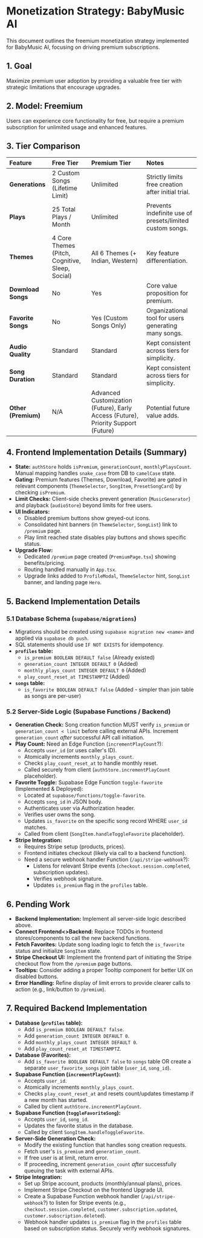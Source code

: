 # Monetization Strategy: BabyMusic AI

This document outlines the freemium monetization strategy implemented for BabyMusic AI, focusing on driving premium subscriptions.

## 1. Goal

Maximize premium user adoption by providing a valuable free tier with strategic limitations that encourage upgrades.

## 2. Model: Freemium

Users can experience core functionality for free, but require a premium subscription for unlimited usage and enhanced features.

## 3. Tier Comparison

| Feature             | Free Tier                                     | Premium Tier                       | Notes                                                                 |
| :------------------ | :-------------------------------------------- | :--------------------------------- | :-------------------------------------------------------------------- |
| **Generations**     | 2 Custom Songs (Lifetime Limit)               | Unlimited                          | Strictly limits free creation after initial trial.                    |
| **Plays**           | 25 Total Plays / Month                        | Unlimited                          | Prevents indefinite use of presets/limited custom songs.              |
| **Themes**          | 4 Core Themes (Pitch, Cognitive, Sleep, Social) | All 6 Themes (+ Indian, Western) | Key feature differentiation.                                          |
| **Download Songs**  | No                                            | Yes                                | Core value proposition for premium.                                   |
| **Favorite Songs**  | No                                            | Yes (Custom Songs Only)            | Organizational tool for users generating many songs.                  |
| **Audio Quality**   | Standard                                      | Standard                           | Kept consistent across tiers for simplicity.                          |
| **Song Duration**   | Standard                                      | Standard                           | Kept consistent across tiers for simplicity.                          |
| **Other (Premium)** | N/A                                           | Advanced Customization (Future), Early Access (Future), Priority Support (Future) | Potential future value adds.                                           |

## 4. Frontend Implementation Details (Summary)

-   **State:** `authStore` holds `isPremium`, `generationCount`, `monthlyPlaysCount`. Manual mapping handles `snake_case` from DB to `camelCase` state.
-   **Gating:** Premium features (Themes, Download, Favorite) are gated in relevant components (`ThemeSelector`, `SongItem`, `PresetSongCard`) by checking `isPremium`.
-   **Limit Checks:** Client-side checks prevent generation (`MusicGenerator`) and playback (`audioStore`) beyond limits for free users.
-   **UI Indicators:**
    -   Disabled premium buttons show greyed-out icons.
    -   Consolidated hint banners (in `ThemeSelector`, `SongList`) link to `/premium` page.
    -   Play limit reached state disables play buttons and shows specific status.
-   **Upgrade Flow:**
    -   Dedicated `/premium` page created (`PremiumPage.tsx`) showing benefits/pricing.
    -   Routing handled manually in `App.tsx`.
    -   Upgrade links added to `ProfileModal`, `ThemeSelector` hint, `SongList` banner, and landing page `Hero`.

## 5. Backend Implementation Details

### 5.1 Database Schema (`supabase/migrations`)

-   Migrations should be created using `supabase migration new <name>` and applied via `supabase db push`.
-   SQL statements should use `IF NOT EXISTS` for idempotency.
-   **`profiles` table:**
    -   `is_premium BOOLEAN DEFAULT false` (Already existed)
    -   `generation_count INTEGER DEFAULT 0` (Added)
    -   `monthly_plays_count INTEGER DEFAULT 0` (Added)
    -   `play_count_reset_at TIMESTAMPTZ` (Added)
-   **`songs` table:**
    -   `is_favorite BOOLEAN DEFAULT false` (Added - simpler than join table as songs are per-user)

### 5.2 Server-Side Logic (Supabase Functions / Backend)

-   **Generation Check:** Song creation function MUST verify `is_premium` or `generation_count < limit` before calling external APIs. Increment `generation_count` *after* successful API call initiation.
-   **Play Count:** Need an Edge Function (`incrementPlayCount`?):
    -   Accepts `user_id` (or uses caller's ID).
    -   Atomically increments `monthly_plays_count`.
    -   Checks `play_count_reset_at` to handle monthly reset.
    -   Called securely from client (`authStore.incrementPlayCount` placeholder).
-   **Favorite Toggle:** Supabase Edge Function `toggle-favorite` (Implemented & Deployed):
    -   Located at `supabase/functions/toggle-favorite`.
    -   Accepts `song_id` in JSON body.
    -   Authenticates user via Authorization header.
    -   Verifies user owns the song.
    -   Updates `is_favorite` on the specific song record WHERE `user_id` matches.
    -   Called from client (`SongItem.handleToggleFavorite` placeholder).
-   **Stripe Integration:**
    -   Requires Stripe setup (products, prices).
    -   Frontend initiates checkout (likely via call to a backend function).
    -   Need a secure webhook handler Function (`/api/stripe-webhook`?):
        -   Listens for relevant Stripe events (`checkout.session.completed`, subscription updates).
        -   Verifies webhook signature.
        -   Updates `is_premium` flag in the `profiles` table.

## 6. Pending Work

-   **Backend Implementation:** Implement all server-side logic described above.
-   **Connect Frontend<>Backend:** Replace TODOs in frontend stores/components to call the new backend functions.
-   **Fetch Favorites:** Update song loading logic to fetch the `is_favorite` status and initialize `SongItem` state.
-   **Stripe Checkout UI:** Implement the frontend part of initiating the Stripe checkout flow from the `/premium` page buttons.
-   **Tooltips:** Consider adding a proper Tooltip component for better UX on disabled buttons.
-   **Error Handling:** Refine display of limit errors to provide clearer calls to action (e.g., link/button to `/premium`).

## 7. Required Backend Implementation

-   **Database (`profiles` table):**
    -   Add `is_premium BOOLEAN DEFAULT false`.
    -   Add `generation_count INTEGER DEFAULT 0`.
    -   Add `monthly_plays_count INTEGER DEFAULT 0`.
    -   Add `play_count_reset_at TIMESTAMPTZ`.
-   **Database (Favorites):**
    -   Add `is_favorite BOOLEAN DEFAULT false` to `songs` table OR create a separate `user_favorite_songs` join table (`user_id`, `song_id`).
-   **Supabase Function (`incrementPlayCount`):**
    -   Accepts `user_id`.
    -   Atomically increments `monthly_plays_count`.
    -   Checks `play_count_reset_at` and resets count/updates timestamp if a new month has started.
    -   Called by client `authStore.incrementPlayCount`.
-   **Supabase Function (`toggleFavoriteSong`):**
    -   Accepts `user_id`, `song_id`.
    -   Updates the favorite status in the database.
    -   Called by client `SongItem.handleToggleFavorite`.
-   **Server-Side Generation Check:**
    -   Modify the existing function that handles song creation requests.
    -   Fetch user's `is_premium` and `generation_count`.
    -   If free user is at limit, return error.
    -   If proceeding, increment `generation_count` *after* successfully queuing the task with external APIs.
-   **Stripe Integration:**
    -   Set up Stripe account, products (monthly/annual plans), prices.
    -   Implement Stripe Checkout on the frontend Upgrade UI.
    -   Create a Supabase Function webhook handler (`/api/stripe-webhook`?) to listen for Stripe events (e.g., `checkout.session.completed`, `customer.subscription.updated`, `customer.subscription.deleted`).
    -   Webhook handler updates `is_premium` flag in the `profiles` table based on subscription status. Securely verify webhook signatures. 